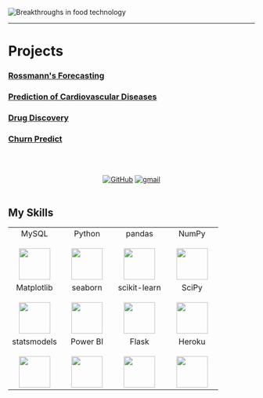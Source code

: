 ![Breakthroughs in food technology](https://user-images.githubusercontent.com/73614098/147841763-778d1fb2-86c0-4904-ab48-80aeca788617.png)

---

# Projects

### [Rossmann's Forecasting](https://github.com/tadeucbm/DataScience_Em_Producao)

### [Prediction of Cardiovascular Diseases](https://github.com/tadeucbm/cardio_catch_diseases)

### [Drug Discovery](https://github.com/tadeucbm/imersao-dados-desafio-final)

### [Churn Predict](https://github.com/tadeucbm/churn_predict)

<br/><br/>
<p align="center">
    <a href="https://www.linkedin.com/in/tadeumadureira/" target="_blank"><img alt="GitHub" src="https://img.shields.io/badge/LinkedIn-0077B5?style=for-the-badge&logo=linkedin&logoColor=white"></a>
    <a href="mailto:tadeucastbm@gmail.com?subject=HelloTadeu,%20From%20Github" target="_blank"><img alt="gmail" src="https://img.shields.io/badge/Gmail-D14836?style=for-the-badge&logo=gmail&logoColor=white"></a>
<br/><br/>


## My Skills

<table>
  <tbody>
    <tr valign="top">
      <td width="25%" align="center">
        <span>MySQL</span><br><br>
        <img height="64px" src="https://cdn.svgporn.com/logos/mysql.svg">
      </td>
      <td width="25%" align="center">
        <span>Python</span><br><br>
        <img height="64px" src="https://cdn.svgporn.com/logos/python.svg">
      </td>
      <td width="25%" align="center">
        <span>pandas</span><br><br>
        <img height="64px" src="https://pandas.pydata.org/static/img/pandas.svg">
      </td>
      <td width="25%" align="center">
        <span>NumPy</span><br><br>
        <img height="64px" src="https://numpy.org/images/logos/numpy.svg">
      </td>
    </tr>
    <tr valign="top">
      <td width="25%" align="center">
        <span>Matplotlib</span><br><br>
        <img height="64px" src="https://matplotlib.org/_images/sphx_glr_logos2_001.png">
      </td>
      <td width="25%" align="center">
        <span>seaborn</span><br><br>
        <img height="64px" src="https://seaborn.pydata.org/_static/logo-wide-lightbg.svg">
      </td>
      <td width="25%" align="center">
        <span>scikit-learn</span><br><br>
        <img height="64px" src="https://scikit-learn.org/stable/_images/scikit-learn-logo-notext.png">
      </td>
      <td width="25%" align="center">
        <span>SciPy</span><br><br>
        <img height="64px" src="https://bids.berkeley.edu/sites/default/files/styles/450x254/public/projects/scipy_logo_450x254.png?itok=kcdZBxrP">
      </td>
    <tr valign="top">
      <td width="25%" align="center">
        <span>statsmodels</span><br><br>
        <img height="64px" src="https://www.statsmodels.org/stable/_images/statsmodels-logo-v2.svg">
      </td>
        </td>
      <td width="25%" align="center">
        <span>Power BI</span><br><br>
        <img height="64px" src="https://uploaddeimagens.com.br/images/002/851/738/full/powerbi_logo.png?1598489763">
      </td>
      <td width="25%" align="center">
        <span>Flask</span><br><br>
        <img height="64px" src="https://flask.palletsprojects.com/en/1.1.x/_images/flask-logo.png">
      </td>
      <td width="25%" align="center">
        <span>Heroku</span><br><br>
        <img height="64px" src="https://blog.4linux.com.br/wp-content/uploads/2018/01/Heroku.png">
      </td>
    </tr>
  </tbody>
</table>
